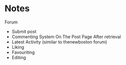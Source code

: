# Notes

<p>Forum</p>

<ul>
	<li>Submit post</li>
	<li>Commenting System On The Post Page After retrieval</li>
	<li>Latest Activity (similar to thenewboston forum)</li>
	<li>Liking</li>
	<li>Favouriting</li>
	<li>Editing</li>
</ul>
